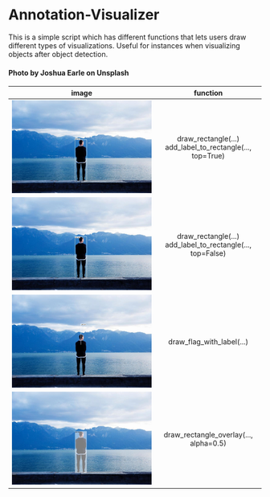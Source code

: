 # Annotation-Visualizer

This is a simple script which has different functions that lets users draw different types of visualizations. Useful for instances when visualizing objects after object detection.

#### Photo by Joshua Earle on Unsplash

|                                                     **image**                                                      |                         **function**                          |
| :----------------------------------------------------------------------------------------------------------------: | :-----------------------------------------------------------: |
|               ![bbox with label on top](images/bbox_top.jpg "Bouding box with label on top")               | draw_rectangle(...)<br>add_label_to_rectangle(..., top=True)  |
|             ![bbox with label inside](images/bbox_inside.jpg "Bouding box with label inside")              | draw_rectangle(...)<br>add_label_to_rectangle(..., top=False) |
| ![label with flag](images/flag.jpg "Label that looks like a flag, pole originates from inside the object") |                   draw_flag_with_label(...)                   |
|      ![label with opaque overlay](images/overlay.jpg "Opaque bounding box with label inside the box")      |               draw_rectangle_overlay(..., alpha=0.5)               |
